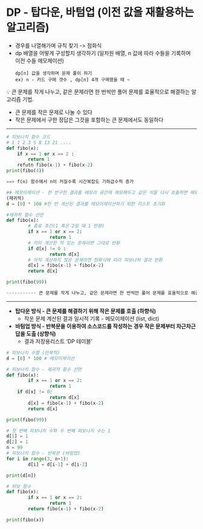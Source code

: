 # DP - 탑다운, 바텀업 (이전 값을 재활용하는 알고리즘)
- 경우를 나열해가며 규칙 찾기
 -> 점화식
- dp 배열을 어떻게 구성할지 생각하기
	(일차원 배열, n 값에 따라 수들을 기록하며 이전 수들 메모제이션)
	```
	dp[n] 값을 생각하며 문제 풀이 하기
	ex) n - 카드 구매 갯수 , dp[n] 4개 구매했을 때 ~
	
	```
<aside>
💡 큰 문제를 작게 나누고, 같은 문제라면 한 번씩만 풀어 문제를 효율적으로 해결하는 알고리즘 기법.

</aside>

- 큰 문제를 작은 문제로 나눌 수 있다
- 작은 문제에서 구한 정답은 그것을 포함하는 큰 문제에서도 동일하다

---

```python
# 피보나치 함수 코드
# 1 1 2 3 5 8 13 21 ....
def fibo(x):
	if x == 1 or x == 2 :
		return 1
	refutn fibo(x-1) + fibo(x-2)
print(fibo(4))

==> f(n) 함수에서 n이 커질수록 시간복잡도 기하급수적 증가

## 메모이제이션 - 한 번구한 결과를 메모리 공간에 메모해두고 같은 식을 다시 호출하면 메모한 결과를 가져옴
(재귀적)
d = [0] * 100 #한 번 계산된 결과를 메모이제이션하기 위한 리스트 초기화

#재귀적 함수 선언
def fibo(x):
		# 종료 조건(1 혹은 2일 때 1 반환)
		if x == 1 or x == 2:
				return 1
		# 이미 계산한 적 있는 문제라면 그대로 반환
		if d[x] != 0 : 
				return d[x]
		# 아직 계산하지 않은 문제라면 점화식에 따라 피보나치 결과 반환
		d[x] = fibo(x-1) + fibo(x-2)
		return d[x]

print(fibo(99))

----------- 큰 문제를 작게 나누고, 같은 문제라면 한 번씩만 풀어 문제를 효율적으로 해결하는 알고리즘
```

---

- **탑다운 방식 - 큰 문제를 해결하기 위해 작은 문제를 호출 (하향식)**
    - 작운 문제 계산된 결과 일시적 기록 - 메모이제이션 (list, dict)
- **바텀업 방식 - 반복문을 이용하여 소스코드를 작성하는 경우 작은 문제부터 차근차근 답을 도출 (상향식)**
    - 결과 저장용리스트 ‘DP 테이블’

```python
# 피보나치 수열 (반복적)
d = [0] * 100 # 메모이제이션

# 피보나치 함수 - 재귀적 함수 선언
def fibo(x):
		if x == 1 or x == 2:
				return 1
    if d[x] != 0:
				return d[x]
		d[x] = fibo(x-1) + fibo(x-2)
		return d[x]

print(fibo(99))

# 첫 번째 피보나치 수와 두 번째 피보나치 수는 1
d[1] = 1
d[2] = 1
n = 99
# 피보나치 함수 - 반복문 (바텀업)
for i in range(3, n+1):
		d[i] = d[i-1] + d[i-2]

print(d[n])

# 피보 함수
def fibo(x):
		if x == 1 or x == 2:
				return 1
		return fibo(x-1) + fibo(x-2)

print(fibo(x))

```